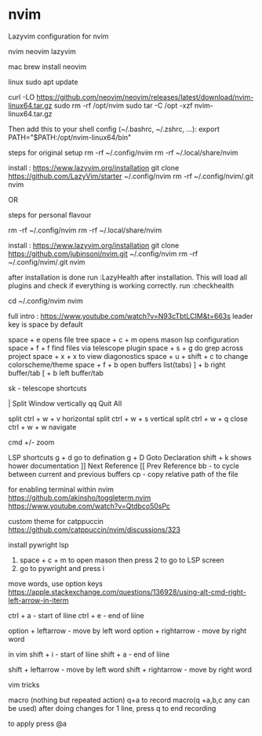 # nvim
Lazyvim configuration for nvim

nvim neovim lazyvim

mac 
brew install neovim

linux
sudo apt update

curl -LO https://github.com/neovim/neovim/releases/latest/download/nvim-linux64.tar.gz
sudo rm -rf /opt/nvim
sudo tar -C /opt -xzf nvim-linux64.tar.gz

Then add this to your shell config (~/.bashrc, ~/.zshrc, ...):
export PATH="$PATH:/opt/nvim-linux64/bin"


steps for original setup
rm -rf ~/.config/nvim
rm -rf ~/.local/share/nvim

install : https://www.lazyvim.org/installation
git clone https://github.com/LazyVim/starter ~/.config/nvim
rm -rf ~/.config/nvim/.git
nvim

OR 

steps for personal flavour

rm -rf ~/.config/nvim
rm -rf ~/.local/share/nvim

install : https://www.lazyvim.org/installation
git clone https://github.com/jubinsoni/nvim.git ~/.config/nvim
rm -rf ~/.config/nvim/.git
nvim


after installation is done
run :LazyHealth after installation. This will load all plugins and check if everything is working correctly.
run :checkhealth

cd ~/.config/nvim
nvim

full intro : https://www.youtube.com/watch?v=N93cTbtLCIM&t=663s
leader key is space by default

space + e  opens file tree
space + c + m  opens mason lsp configuration
space + f + f find files via telescope plugin
space + s + g  do grep across project
space + x + x   to view diagonostics
space + u + shift + c to change colorscheme/theme
space + f + b open buffers list(tabs)
] + b right buffer/tab
[ + b left buffer/tab

<leader>sk - telescope shortcuts

<Space>| Split Window vertically
<leader>qq	Quit All

split
ctrl + w + v  horizontal split
ctrl + w + s  vertical split
ctrl + w + q  close
ctrl + w + w  navigate

cmd +/-  zoom

LSP shortcuts
g + d   go to defination
g + D 	Goto Declaration
shift + k shows hower documentation
]]	Next Reference
[[	Prev Reference
<leader>bb - to cycle between current and previous buffers
<leader>cp - copy relative path of the file 

for enabling terminal within nvim
https://github.com/akinsho/toggleterm.nvim
https://www.youtube.com/watch?v=Qtdbco50sPc

custom theme for catppuccin
https://github.com/catppuccin/nvim/discussions/323

install pywright lsp
1) space + c + m to open mason then press 2 to go to LSP screen
2) go to pywright and press i

move words, use option keys
https://apple.stackexchange.com/questions/136928/using-alt-cmd-right-left-arrow-in-iterm

ctrl + a - start of liine
ctrl + e - end of liine

option + leftarrow - move by left word
option + rightarrow - move by right word

in vim
shift + i - start of liine
shift + a - end of liine

shift + leftarrow - move by left word
shift + rightarrow - move by right word

vim tricks

macro (nothing but repeated action)
q+a to record macro(q +a,b,c any can be used)
after doing changes for 1 line, press q to end recording

to apply press @a

